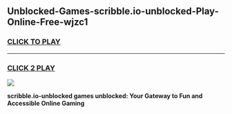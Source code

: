 
## Unblocked-Games-scribble.io-unblocked-Play-Online-Free-wjzc1
<h3>
<a href="https://premium76.site?title=scribble.io-unblocked&ref=26A">CLICK TO PLAY</a></h3>
<hr>

<h3>
<a href="https://premium76.site?title=scribble.io-unblocked&ref=26A">CLICK 2 PLAY</a>
  
</h3>

<a href="https://premium76.site?title=scribble.io-unblocked&ref=26A"><img src="https://clearcache.store/games.png"></a>


**scribble.io-unblocked games unblocked: Your Gateway to Fun and Accessible Online Gaming**
